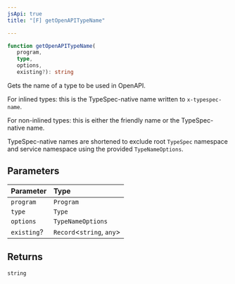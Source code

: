 ```yaml
---
jsApi: true
title: "[F] getOpenAPITypeName"

---
```

```ts
function getOpenAPITypeName(
   program, 
   type, 
   options, 
   existing?): string
```

Gets the name of a type to be used in OpenAPI.

For inlined types: this is the TypeSpec-native name written to `x-typespec-name`.

For non-inlined types: this is either the friendly name or the TypeSpec-native name.

TypeSpec-native names are shortened to exclude root `TypeSpec` namespace and service
namespace using the provided `TypeNameOptions`.

## Parameters

| Parameter | Type |
| :------ | :------ |
| `program` | `Program` |
| `type` | `Type` |
| `options` | `TypeNameOptions` |
| `existing`? | `Record`<`string`, `any`\> |

## Returns

`string`
